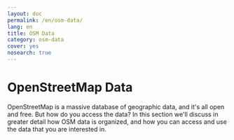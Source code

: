 ```yaml
---
layout: doc
permalink: /en/osm-data/
lang: en
title: OSM Data
category: osm-data
cover: yes
nosearch: true
---
```


OpenStreetMap Data
==================
OpenStreetMap is a massive database of geographic data, and it's all open and free. But how do 
you access the data? In this section we'll discuss in greater detail how OSM data is organized,
and how you can access and use the data that you are interested in.

<!--
We'll cover:

-	OSM Data: An Overview
-	Geographic File Formats and the .osm file
-	Getting Data
-	OSM Data and Databases
-	Manipulating OSM files with Osmosis
-	The OverPass API

-->